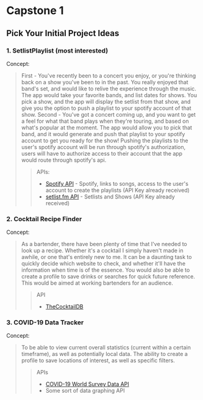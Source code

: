 # **Capstone 1**

## Pick Your Initial Project Ideas

### 1. SetlistPlaylist (most interested)

Concept:

> First - You've recently been to a concert you enjoy, or you're thinking back on a show you've been to in the past. You really enjoyed that band's set, and would like to relive the experience through the music. The app would take your favorite bands, and list dates for shows. You pick a show, and the app will display the setlist from that show, and give you the option to push a playlist to your spotify account of that show. Second - You've got a concert coming up, and you want to get a feel for what that band plays when they're touring, and based on what's popular at the moment. The app would allow you to pick that band, and it would generate and push that playlist to your spotify account to get you ready for the show! Pushing the playlists to the user's spotify account will be run through spotify's authorization, users will have to authorize access to their account that the app would route through spotify's api.
>
> > APIs:
> >
> > - [Spotify API](https://developer.spotify.com/documentation/web-api/) - Spotify, links to songs, access to the user's account to create the playlists (API Key already received)
> > - [setlist.fm API](https://api.setlist.fm/docs/1.0/index.html) - Setlists and Shows (API Key already received)

### 2. Cocktail Recipe Finder

Concept:

> As a bartender, there have been plenty of time that I've needed to look up a recipe. Whether it's a cocktail I simply haven't made in awhile, or one that's entirely new to me. It can be a daunting task to quickly decide which website to check, and whether it'll have the information when time is of the essence. You would also be able to create a profile to save drinks or searches for quick future reference. This would be aimed at working bartenders for an audience.
>
> > API
> >
> > - [TheCocktailDB](https://www.thecocktaildb.com/api.php)

### 3. COVID-19 Data Tracker

Concept:

> To be able to view current overall statistics (current within a certain timeframe), as well as potentially local data. The ability to create a profile to save locations of interest, as well as specific filters.
>
> > APIs
> >
> > - [COVID-19 World Survey Data API](https://covidmap.umd.edu/api.html)
> > - Some sort of data graphing API
